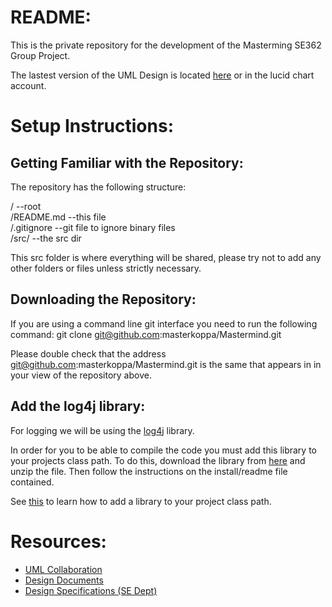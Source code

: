 README:
=======
This is the private repository for the development of the Masterming 
SE362 Group Project. 

The lastest version of the UML Design is located [here](http://www.lucidchart.com/publicSegments/view/4f6e3b96-4860-4556-af9e-7c9b0a7c4e63/image.pdf) or in the lucid chart account.

Setup Instructions:
==================

Getting Familiar with the Repository:
------------------------------------

The repository has the following structure:

/           --root  
/README.md  --this file  
/.gitignore --git file to ignore binary files  
/src/       --the src dir  

This src folder is where everything will be shared, please try not to add any other
folders or files unless strictly necessary. 

Downloading the Repository:
---------------------------

If you are using a command line git interface you need to run the following command:
    git clone git@github.com:masterkoppa/Mastermind.git

Please double check that the address git@github.com:masterkoppa/Mastermind.git is the 
same that appears in in your view of the repository above.



Add the log4j library:
----------------------

For logging we will be using the [log4j](http://logging.apache.org/log4j/1.2/) library.

In order for you to be able to compile the code you must add this library to 
your projects class path. To do this, download the library from [here](http://logging.apache.org/log4j/1.2/download.html)
and unzip the file. Then follow the instructions on the install/readme file contained.

See [this](http://wiki.eclipse.org/FAQ_How_do_I_add_an_extra_library_to_my_project%27s_classpath%3F) to learn how to add a library
to your project class path.


Resources:
=========


* [UML Collaboration](https://www.lucidchart.com)
* [Design Documents](https://docs.google.com/)
* [Design Specifications (SE Dept) ](http://www.se.rit.edu/~se362/UnitActivities/Unit2.htm)

